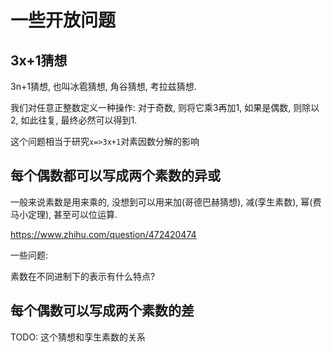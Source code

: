 # 一些开放问题

## 3x+1猜想

3n+1猜想, 也叫冰雹猜想, 角谷猜想, 考拉兹猜想.

我们对任意正整数定义一种操作: 对于奇数, 则将它乘3再加1, 如果是偶数, 则除以2, 如此往复, 最终必然可以得到1.

这个问题相当于研究`x=>3x+1`对素因数分解的影响

## 每个偶数都可以写成两个素数的异或

一般来说素数是用来乘的, 没想到可以用来加(哥德巴赫猜想), 减(孪生素数), 幂(费马小定理), 甚至可以位运算.

<https://www.zhihu.com/question/472420474>

一些问题:

素数在不同进制下的表示有什么特点?

## 每个偶数可以写成两个素数的差

TODO: 这个猜想和孪生素数的关系
